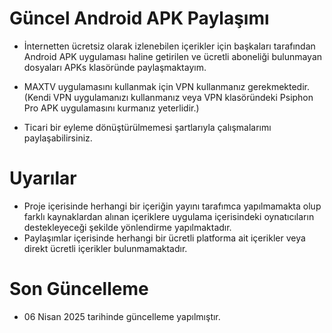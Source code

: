 # Güncel Android APK Paylaşımı
* İnternetten ücretsiz olarak izlenebilen içerikler için başkaları tarafından Android APK uygulaması haline getirilen ve ücretli aboneliği bulunmayan dosyaları APKs klasöründe paylaşmaktayım.
* MAXTV uygulamasını kullanmak için VPN kullanmanız gerekmektedir. (Kendi VPN uygulamanızı kullanmanız veya VPN klasöründeki Psiphon Pro APK uygulamasını kurmanız yeterlidir.)

* Ticari bir eyleme dönüştürülmemesi şartlarıyla çalışmalarımı paylaşabilirsiniz.

# Uyarılar
* Proje içerisinde herhangi bir içeriğin yayını tarafımca yapılmamakta olup farklı kaynaklardan alınan içeriklere uygulama içerisindeki oynatıcıların destekleyeceği şekilde yönlendirme yapılmaktadır.
* Paylaşımlar içerisinde herhangi bir ücretli platforma ait içerikler veya direkt ücretli içerikler bulunmamaktadır.

# Son Güncelleme
* 06 Nisan 2025 tarihinde güncelleme yapılmıştır.
